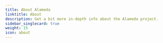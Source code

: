 ```yaml
---
title: About Alameda
linktitle: About
description: Get a bit more in-depth info about the Alameda project.
sidebar_singlecard: true
weight: 15
icon: about
---
```

